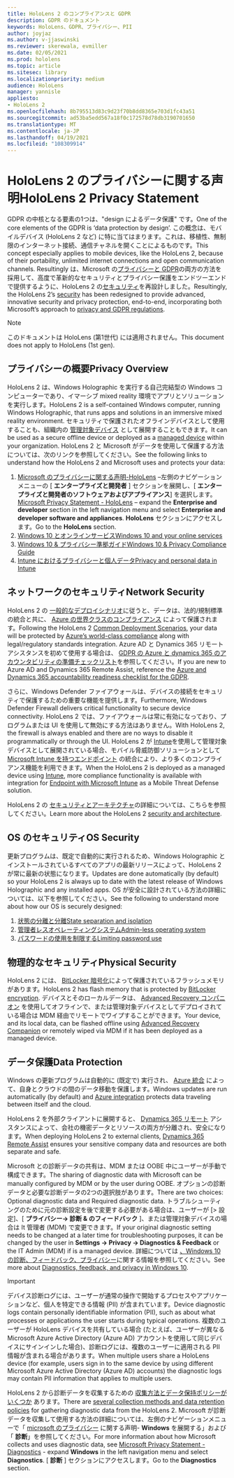 ```yaml
---
title: HoloLens 2 のコンプライアンスと GDPR
description: GDPR のドキュメント
keywords: HoloLens、GDPR、プライバシー、PII
author: joyjaz
ms.author: v-jjaswinski
ms.reviewer: skerewala, evmiller
ms.date: 02/05/2021
ms.prod: hololens
ms.topic: article
ms.sitesec: library
ms.localizationpriority: medium
audience: HoloLens
manager: yannisle
appliesto:
- HoloLens 2
ms.openlocfilehash: 8b795513d83c9d23f70b8dd8365e703d1fc43a51
ms.sourcegitcommit: ad53ba5edd567a18f0c172578d78db3190701650
ms.translationtype: MT
ms.contentlocale: ja-JP
ms.lasthandoff: 04/19/2021
ms.locfileid: "108309914"
---
```

# <a name="hololens-2-privacy-statement"></a><span data-ttu-id="63d85-104">HoloLens 2 のプライバシーに関する声明</span><span class="sxs-lookup"><span data-stu-id="63d85-104">HoloLens 2 Privacy Statement</span></span>

<span data-ttu-id="63d85-105">GDPR の中核となる要素の1つは、"design によるデータ保護" です。</span><span class="sxs-lookup"><span data-stu-id="63d85-105">One of the core elements of the GDPR is ‘data protection by design’.</span></span> <span data-ttu-id="63d85-106">この概念は、モバイルデバイス (HoloLens 2 など) に特に当てはまります。これは、移植性、無制限のインターネット接続、通信チャネルを開くことによるものです。</span><span class="sxs-lookup"><span data-stu-id="63d85-106">This concept especially applies to mobile devices, like the HoloLens 2, because of their portability, unlimited internet connections and open communication channels.</span></span> <span data-ttu-id="63d85-107">Resultingly は、Microsoft の[プライバシーと GDPR](https://privacy.microsoft.com/)の両方の方法を採用して、高度で革新的なセキュリティとプライバシー保護をエンドツーエンドで提供するように、HoloLens 2 の[セキュリティ](https://docs.microsoft.com/hololens/security-architecture)を再設計しました。</span><span class="sxs-lookup"><span data-stu-id="63d85-107">Resultingly, the HoloLens 2’s [security](https://docs.microsoft.com/hololens/security-architecture) has been redesigned to provide advanced, innovative security and privacy protection, end-to-end, incorporating both Microsoft’s approach to [privacy and GDPR regulations](https://privacy.microsoft.com/).</span></span>

 >[!NOTE]
> <span data-ttu-id="63d85-108">このドキュメントは HoloLens (第1世代) には適用されません。</span><span class="sxs-lookup"><span data-stu-id="63d85-108">This document does not apply to HoloLens (1st gen).</span></span>

## <a name="privacy-overview"></a><span data-ttu-id="63d85-109">プライバシーの概要</span><span class="sxs-lookup"><span data-stu-id="63d85-109">Privacy Overview</span></span>

<span data-ttu-id="63d85-110">HoloLens 2 は、Windows Holographic を実行する自己完結型の Windows コンピューターであり、イマーシブ mixed reality 環境でアプリとソリューションを実行します。</span><span class="sxs-lookup"><span data-stu-id="63d85-110">HoloLens 2 is a self-contained Windows computer, running Windows Holographic, that runs apps and solutions in an immersive mixed reality environment.</span></span> <span data-ttu-id="63d85-111">セキュリティで保護されたオフラインデバイスとして使用することも、組織内の [管理対象デバイス](https://docs.microsoft.com/mem/intune/fundamentals/windows-holographic-for-business) として展開することもできます。</span><span class="sxs-lookup"><span data-stu-id="63d85-111">It can be used as a secure offline device or deployed as a [managed device](https://docs.microsoft.com/mem/intune/fundamentals/windows-holographic-for-business) within your organization.</span></span> <span data-ttu-id="63d85-112">HoloLens 2 と Microsoft がデータを使用して保護する方法については、次のリンクを参照してください。</span><span class="sxs-lookup"><span data-stu-id="63d85-112">See the following links to understand how the HoloLens 2 and Microsoft uses and protects your data:</span></span>
1. <span data-ttu-id="63d85-113">[Microsoft のプライバシーに関する声明-HoloLens](https://privacy.microsoft.com/privacystatement) –左側のナビゲーションメニューの [ **エンタープライズと開発者** ] セクションを展開し、[ **エンタープライズと開発者のソフトウェアおよびアプライアンス**] を選択します。</span><span class="sxs-lookup"><span data-stu-id="63d85-113">[Microsoft Privacy Statement - HoloLens](https://privacy.microsoft.com/privacystatement) – expand the **Enterprise and developer** section in the left navigation menu and select **Enterprise and developer software and appliances**.</span></span> <span data-ttu-id="63d85-114">**HoloLens** セクションにアクセスします。</span><span class="sxs-lookup"><span data-stu-id="63d85-114">Go to the **HoloLens** section.</span></span>
2.  [<span data-ttu-id="63d85-115">Windows 10 とオンラインサービス</span><span class="sxs-lookup"><span data-stu-id="63d85-115">Windows 10 and your online services</span></span>](https://privacy.microsoft.com/windows10privacy)
3.  [<span data-ttu-id="63d85-116">Windows 10 & プライバシー準拠ガイド</span><span class="sxs-lookup"><span data-stu-id="63d85-116">Windows 10 & Privacy Compliance Guide</span></span>](https://docs.microsoft.com/windows/privacy/windows-10-and-privacy-compliance)
4.  [<span data-ttu-id="63d85-117">Intune におけるプライバシーと個人データ</span><span class="sxs-lookup"><span data-stu-id="63d85-117">Privacy and personal data in Intune</span></span>](https://docs.microsoft.com/mem/intune/protect/privacy-personal-data)

## <a name="network-security"></a><span data-ttu-id="63d85-118">ネットワークのセキュリティ</span><span class="sxs-lookup"><span data-stu-id="63d85-118">Network Security</span></span>
<span data-ttu-id="63d85-119">HoloLens 2 の [一般的なデプロイシナリオ](https://docs.microsoft.com/hololens/common-scenarios)に従うと、データは、法的/規制標準の統合と共に、 [Azure の世界クラスのコンプライアンス](https://docs.microsoft.com/azure/compliance/) によって保護されます。</span><span class="sxs-lookup"><span data-stu-id="63d85-119">Following the HoloLens 2 [Common Deployment Scenarios](https://docs.microsoft.com/hololens/common-scenarios), your data will be protected by [Azure’s world-class compliance](https://docs.microsoft.com/azure/compliance/) along with legal/regulatory standards integration.</span></span> <span data-ttu-id="63d85-120">Azure AD と Dynamics 365 リモートアシスタンスを初めて使用する場合は、 [GDPR の Azure と dynamics 365 のアカウンタビリティの準備チェックリスト](https://docs.microsoft.com/compliance/regulatory/gdpr-arc-azure-dynamics)を参照してください。</span><span class="sxs-lookup"><span data-stu-id="63d85-120">If you are new to Azure AD and Dynamics 365 Remote Assist, reference the [Azure and Dynamics 365 accountability readiness checklist for the GDPR](https://docs.microsoft.com/compliance/regulatory/gdpr-arc-azure-dynamics).</span></span>

<span data-ttu-id="63d85-121">さらに、Windows Defender ファイアウォールは、デバイスの接続をセキュリティで保護するための重要な機能を提供します。</span><span class="sxs-lookup"><span data-stu-id="63d85-121">Furthermore, Windows Defender Firewall delivers critical functionality to secure device connectivity.</span></span> <span data-ttu-id="63d85-122">HoloLens 2 では、ファイアウォールは常に有効になっており、プログラムまたは UI を使用して無効にする方法はありません。</span><span class="sxs-lookup"><span data-stu-id="63d85-122">With HoloLens 2, the firewall is always enabled and there are no ways to disable it programmatically or through the UI.</span></span> <span data-ttu-id="63d85-123">HoloLens 2 が [Intune](https://docs.microsoft.com/mem/intune/protect/device-compliance-get-started)を使用して管理対象デバイスとして展開されている場合、モバイル脅威防御ソリューションとして [Microsoft Intune を持つエンドポイント](https://docs.microsoft.com/mem/intune/protect/advanced-threat-protection) の統合により、より多くのコンプライアンス機能を利用できます。</span><span class="sxs-lookup"><span data-stu-id="63d85-123">When the HoloLens 2 is deployed as a managed device using [Intune](https://docs.microsoft.com/mem/intune/protect/device-compliance-get-started), more compliance functionality is available with integration for [Endpoint with Microsoft Intune](https://docs.microsoft.com/mem/intune/protect/advanced-threat-protection) as a Mobile Threat Defense solution.</span></span> 

<span data-ttu-id="63d85-124">HoloLens 2 の [セキュリティとアーキテクチャ](https://docs.microsoft.com/hololens/security-architecture)の詳細については、こちらを参照してください。</span><span class="sxs-lookup"><span data-stu-id="63d85-124">Learn more about the HoloLens 2 [security and architecture](https://docs.microsoft.com/hololens/security-architecture).</span></span>

## <a name="os-security"></a><span data-ttu-id="63d85-125">OS のセキュリティ</span><span class="sxs-lookup"><span data-stu-id="63d85-125">OS Security</span></span>
<span data-ttu-id="63d85-126">更新プログラムは、既定で自動的に実行されるため、Windows Holographic とインストールされているすべてのアプリの最新リリースによって、HoloLens 2 が常に最新の状態になります。</span><span class="sxs-lookup"><span data-stu-id="63d85-126">Updates are done automatically (by default) so your HoloLens 2 is always up to date with the latest release of Windows Holographic and any installed apps.</span></span> <span data-ttu-id="63d85-127">OS が安全に設計されている方法の詳細については、以下を参照してください。</span><span class="sxs-lookup"><span data-stu-id="63d85-127">See the following to understand more about how our OS is securely designed:</span></span>
1. [<span data-ttu-id="63d85-128">状態の分離と分離</span><span class="sxs-lookup"><span data-stu-id="63d85-128">State separation and isolation</span></span>](https://docs.microsoft.com/hololens/security-state-separation-isolation)
1. [<span data-ttu-id="63d85-129">管理者レスオペレーティングシステム</span><span class="sxs-lookup"><span data-stu-id="63d85-129">Admin-less operating system</span></span>](https://docs.microsoft.com/hololens/security-adminless-os)
1. [<span data-ttu-id="63d85-130">パスワードの使用を制限する</span><span class="sxs-lookup"><span data-stu-id="63d85-130">Limiting password use</span></span>](https://docs.microsoft.com/hololens/security-limiting-password-use)

## <a name="physical-security"></a><span data-ttu-id="63d85-131">物理的なセキュリティ</span><span class="sxs-lookup"><span data-stu-id="63d85-131">Physical Security</span></span>
<span data-ttu-id="63d85-132">HoloLens 2 には、 [BitLocker 暗号化](https://docs.microsoft.com/hololens/security-encryption-data-protection)によって保護されているフラッシュメモリがあります。</span><span class="sxs-lookup"><span data-stu-id="63d85-132">HoloLens 2 has flash memory that is protected by [BitLocker encryption](https://docs.microsoft.com/hololens/security-encryption-data-protection).</span></span> <span data-ttu-id="63d85-133">デバイスとそのローカルデータは、 [Advanced Recovery コンパニオン](https://www.microsoft.com/p/advanced-recovery-companion/9p74z35sfrs8#activetab=pivot:overviewtab) を使用してオフラインで、または管理対象デバイスとしてデプロイされている場合は MDM 経由でリモートでワイプすることができます。</span><span class="sxs-lookup"><span data-stu-id="63d85-133">Your device, and its local data, can be flashed offline using [Advanced Recovery Companion](https://www.microsoft.com/p/advanced-recovery-companion/9p74z35sfrs8#activetab=pivot:overviewtab) or remotely wiped via MDM if it has been deployed as a managed device.</span></span>

## <a name="data-protection"></a><span data-ttu-id="63d85-134">データ保護</span><span class="sxs-lookup"><span data-stu-id="63d85-134">Data Protection</span></span>
<span data-ttu-id="63d85-135">Windows の更新プログラムは自動的に (既定で) 実行され、 [Azure 統合](https://docs.microsoft.com/hololens/security-encryption-data-protection#Azure-integration) によって、自身とクラウドの間のデータ移動を保護します。</span><span class="sxs-lookup"><span data-stu-id="63d85-135">Windows updates are run automatically (by default) and [Azure integration](https://docs.microsoft.com/hololens/security-encryption-data-protection#Azure-integration) protects data traveling between itself and the cloud.</span></span> 

<span data-ttu-id="63d85-136">HoloLens 2 を外部クライアントに展開すると、 [Dynamics 365 リモート](https://docs.microsoft.com/hololens/hololens2-deployment-guide) アシスタンスによって、会社の機密データとリソースの両方が分離され、安全になります。</span><span class="sxs-lookup"><span data-stu-id="63d85-136">When deploying HoloLens 2 to external clients, [Dynamics 365 Remote Assist](https://docs.microsoft.com/hololens/hololens2-deployment-guide) ensures your sensitive company data and resources are both separate and safe.</span></span> 

<span data-ttu-id="63d85-137">Microsoft との診断データの共有は、MDM または OOBE 中にユーザーが手動で構成できます。</span><span class="sxs-lookup"><span data-stu-id="63d85-137">The sharing of diagnostic data with Microsoft can be manually configured by MDM or by the user during OOBE.</span></span> <span data-ttu-id="63d85-138">オプションの診断データと必要な診断データの2つの選択肢があります。</span><span class="sxs-lookup"><span data-stu-id="63d85-138">There are two choices: Optional diagnostic data and Required diagnostic data.</span></span> <span data-ttu-id="63d85-139">トラブルシューティングのために元の診断設定を後で変更する必要がある場合は、ユーザーが [> 設定]、[ **プライバシー-> 診断 & のフィードバック** ]、または管理対象デバイスの場合は It 管理者 (MDM) で変更できます。</span><span class="sxs-lookup"><span data-stu-id="63d85-139">If your original diagnostic setting needs to be changed at a later time for troubleshooting purposes, it can be changed by the user in **Settings -> Privacy -> Diagnostics & Feedback** or the IT Admin (MDM) if is a managed device.</span></span> <span data-ttu-id="63d85-140">詳細については [、Windows 10 の診断、フィードバック、プライバシー](https://support.microsoft.com/windows/diagnostics-feedback-and-privacy-in-windows-10-28808a2b-a31b-dd73-dcd3-4559a5199319)に関する情報を参照してください。</span><span class="sxs-lookup"><span data-stu-id="63d85-140">See more about [Diagnostics, feedback, and privacy in Windows 10](https://support.microsoft.com/windows/diagnostics-feedback-and-privacy-in-windows-10-28808a2b-a31b-dd73-dcd3-4559a5199319).</span></span>

> [!Important]
> <span data-ttu-id="63d85-141">デバイス診断ログには、ユーザーが通常の操作で開始するプロセスやアプリケーションなど、個人を特定できる情報 (PII) が含まれています。</span><span class="sxs-lookup"><span data-stu-id="63d85-141">Device diagnostic logs contain personally identifiable information (PII), such as about what processes or applications the user starts during typical operations.</span></span> <span data-ttu-id="63d85-142">複数のユーザーが HoloLens デバイスを共有している場合 (たとえば、ユーザーが異なる Microsoft Azure Active Directory (Azure AD) アカウントを使用して同じデバイスにサインインした場合)、診断ログには、複数のユーザーに適用される PII 情報が含まれる場合があります。</span><span class="sxs-lookup"><span data-stu-id="63d85-142">When multiple users share a HoloLens device (for example, users sign in to the same device by using different Microsoft Azure Active Directory (Azure AD) accounts) the diagnostic logs may contain PII information that applies to multiple users.</span></span>

 

<span data-ttu-id="63d85-143">HoloLens 2 から診断データを収集するための [収集方法とデータ保持ポリシーがいくつか](https://docs.microsoft.com/hololens/hololens-diagnostic-logs) あります。</span><span class="sxs-lookup"><span data-stu-id="63d85-143">There are [several collection methods and data retention policies](https://docs.microsoft.com/hololens/hololens-diagnostic-logs) for gathering diagnostic data from the HoloLens 2.</span></span>  <span data-ttu-id="63d85-144">Microsoft が診断データを収集して使用する方法の詳細については、左側のナビゲーションメニューで「 [microsoft のプライバシー](https://privacy.microsoft.com/privacystatement) に関する声明- **Windows** を展開する」および「 **診断**」を参照してください。</span><span class="sxs-lookup"><span data-stu-id="63d85-144">For more information about how Microsoft collects and uses diagnostic data, see [Microsoft Privacy Statement - Diagnostics](https://privacy.microsoft.com/privacystatement) - expand **Windows** in the left navigation menu and select **Diagnostics**.</span></span> <span data-ttu-id="63d85-145">[ **診断** ] セクションにアクセスします。</span><span class="sxs-lookup"><span data-stu-id="63d85-145">Go to the **Diagnostics** section.</span></span>
